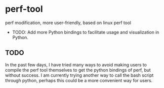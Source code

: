 # perf-tool
perf modification, more user-friendly, based on linux perf tool

- TODO: Add more Python bindings to facilitate usage and visualization in Python.


## TODO
In the past few days, I have tried many ways to avoid making users to compile the perf tool themselves to get the python bindings of perf, but without success. I am currently trying another way to call the bash script through python, perhaps this could be a more convenient way for users.
